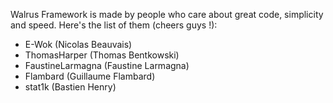 Walrus Framework is made by people who care about great code, simplicity and speed. 
Here's the list of them (cheers guys !): 

* E-Wok (Nicolas Beauvais)
* ThomasHarper (Thomas Bentkowski)
* FaustineLarmagna (Faustine Larmagna)
* Flambard (Guillaume Flambard)
* stat1k (Bastien Henry)
